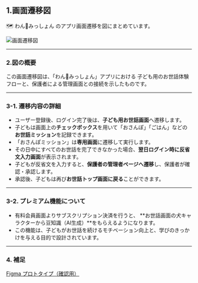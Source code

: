 ## 1.画面遷移図

🗺️ わん🐾みっしょん のアプリ画面遷移を図にまとめています。

![画面遷移図](./figma_design.png)

---

### 2.図の概要

この画面遷移図は、「わん🐾みっしょん」アプリにおける
子ども用のお世話体験フローと、保護者による管理画面との接続を示したものです。

---

### 3-1. 遷移内容の詳細

- ユーザー登録後、ログイン完了後は、**子ども用お世話画面**へ遷移します。
- 子どもは画面上の**チェックボックス**を用いて「おさんぽ」「ごはん」などの**お世話ミッション**を記録できます。
- 「おさんぽミッション」は**専用画面**に遷移して実行します。
- その日中にすべてのお世話を完了できなかった場合、**翌日ログイン時に反省文入力画面**が表示されます。
- 子どもが反省文を入力すると、**保護者の管理者ページへ遷移**し、保護者が確認・承認します。
- 承認後、子どもは再び**お世話トップ画面に戻る**ことができます。

---

### 3-2. プレミアム機能について

- 有料会員画面よりサブスクリプション決済を行うと、
  **お世話画面の犬キャラクターから豆知識（AI生成）**をもらえるようになります。
- この機能は、子どもがお世話を続けるモチベーション向上と、学びのきっかけを与える目的で設計されています。

---

### 4. 補足

[Figma プロトタイプ（確認用）](https://www.figma.com/design/oZgLjiCDpvwJJbt0yKNuL6/team-c?node-id=640-10&p=f&m=draw)
